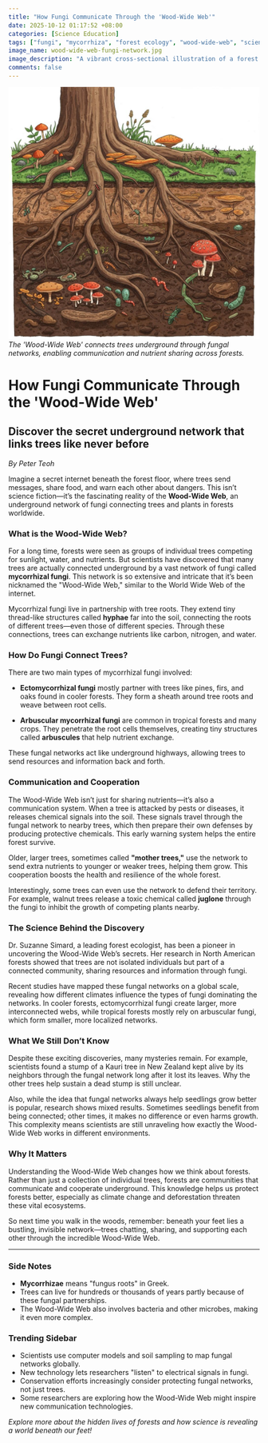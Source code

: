 ```yaml
---
title: "How Fungi Communicate Through the 'Wood-Wide Web'"
date: 2025-10-12 01:17:52 +08:00
categories: [Science Education]
tags: ["fungi", "mycorrhiza", "forest ecology", "wood-wide-web", "science education"]
image_name: wood-wide-web-fungi-network.jpg
image_description: "A vibrant cross-sectional illustration of a forest floor showing tree roots interconnected by delicate, glowing fungal hyphae forming an underground network that links multiple trees of different species. Nutrient flow is depicted as glowing lines moving through the fungi, and small icons represent chemical signals moving between trees."
comments: false
---
```


![The 'Wood-Wide Web' connects trees underground through fungal networks, enabling communication and nutrient sharing across forests.](/assets/images/wood-wide-web-fungi-network.jpg)
*The 'Wood-Wide Web' connects trees underground through fungal networks, enabling communication and nutrient sharing across forests.*

<!-- Image Description: A vibrant cross-sectional illustration of a forest floor showing tree roots interconnected by delicate, glowing fungal hyphae forming an underground network that links multiple trees of different species. Nutrient flow is depicted as glowing lines moving through the fungi, and small icons represent chemical signals moving between trees. -->


# How Fungi Communicate Through the 'Wood-Wide Web'

## Discover the secret underground network that links trees like never before

*By Peter Teoh*

Imagine a secret internet beneath the forest floor, where trees send messages, share food, and warn each other about dangers. This isn’t science fiction—it’s the fascinating reality of the **Wood-Wide Web**, an underground network of fungi connecting trees and plants in forests worldwide.

### What is the Wood-Wide Web?

For a long time, forests were seen as groups of individual trees competing for sunlight, water, and nutrients. But scientists have discovered that many trees are actually connected underground by a vast network of fungi called **mycorrhizal fungi**. This network is so extensive and intricate that it’s been nicknamed the "Wood-Wide Web," similar to the World Wide Web of the internet.

Mycorrhizal fungi live in partnership with tree roots. They extend tiny thread-like structures called **hyphae** far into the soil, connecting the roots of different trees—even those of different species. Through these connections, trees can exchange nutrients like carbon, nitrogen, and water.

### How Do Fungi Connect Trees?

There are two main types of mycorrhizal fungi involved:

- **Ectomycorrhizal fungi** mostly partner with trees like pines, firs, and oaks found in cooler forests. They form a sheath around tree roots and weave between root cells.

- **Arbuscular mycorrhizal fungi** are common in tropical forests and many crops. They penetrate the root cells themselves, creating tiny structures called **arbuscules** that help nutrient exchange.

These fungal networks act like underground highways, allowing trees to send resources and information back and forth.

### Communication and Cooperation

The Wood-Wide Web isn’t just for sharing nutrients—it’s also a communication system. When a tree is attacked by pests or diseases, it releases chemical signals into the soil. These signals travel through the fungal network to nearby trees, which then prepare their own defenses by producing protective chemicals. This early warning system helps the entire forest survive.

Older, larger trees, sometimes called **"mother trees,"** use the network to send extra nutrients to younger or weaker trees, helping them grow. This cooperation boosts the health and resilience of the whole forest.

Interestingly, some trees can even use the network to defend their territory. For example, walnut trees release a toxic chemical called **juglone** through the fungi to inhibit the growth of competing plants nearby.

### The Science Behind the Discovery

Dr. Suzanne Simard, a leading forest ecologist, has been a pioneer in uncovering the Wood-Wide Web’s secrets. Her research in North American forests showed that trees are not isolated individuals but part of a connected community, sharing resources and information through fungi.

Recent studies have mapped these fungal networks on a global scale, revealing how different climates influence the types of fungi dominating the networks. In cooler forests, ectomycorrhizal fungi create larger, more interconnected webs, while tropical forests mostly rely on arbuscular fungi, which form smaller, more localized networks.

### What We Still Don’t Know

Despite these exciting discoveries, many mysteries remain. For example, scientists found a stump of a Kauri tree in New Zealand kept alive by its neighbors through the fungal network long after it lost its leaves. Why the other trees help sustain a dead stump is still unclear.

Also, while the idea that fungal networks always help seedlings grow better is popular, research shows mixed results. Sometimes seedlings benefit from being connected; other times, it makes no difference or even harms growth. This complexity means scientists are still unraveling how exactly the Wood-Wide Web works in different environments.

### Why It Matters

Understanding the Wood-Wide Web changes how we think about forests. Rather than just a collection of individual trees, forests are communities that communicate and cooperate underground. This knowledge helps us protect forests better, especially as climate change and deforestation threaten these vital ecosystems.

So next time you walk in the woods, remember: beneath your feet lies a bustling, invisible network—trees chatting, sharing, and supporting each other through the incredible Wood-Wide Web.

---

### Side Notes

- **Mycorrhizae** means "fungus roots" in Greek.
- Trees can live for hundreds or thousands of years partly because of these fungal partnerships.
- The Wood-Wide Web also involves bacteria and other microbes, making it even more complex.

### Trending Sidebar

- Scientists use computer models and soil sampling to map fungal networks globally.
- New technology lets researchers "listen" to electrical signals in fungi.
- Conservation efforts increasingly consider protecting fungal networks, not just trees.
- Some researchers are exploring how the Wood-Wide Web might inspire new communication technologies.


*Explore more about the hidden lives of forests and how science is revealing a world beneath our feet!*
